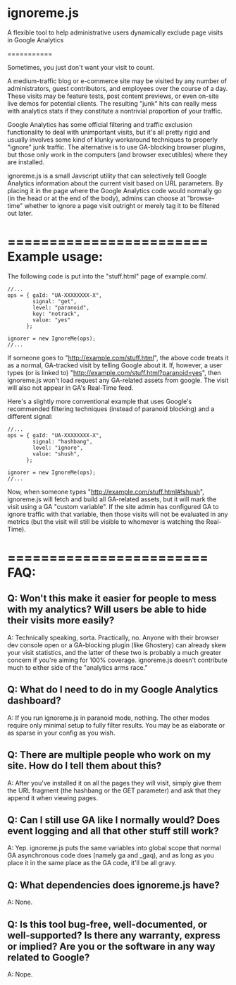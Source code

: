 ignoreme.js
===========

A flexible tool to help administrative users dynamically exclude page visits in Google Analytics

===========

Sometimes, you just don't want your visit to count. 

A medium-traffic blog or e-commerce site may be visited by any number of 
administrators, guest contributors, and employees over the course of a day. 
These visits may be feature tests, post content previews, or even on-site live
demos  for potential clients. The resulting "junk" hits can really mess with 
analytics stats if they constitute a nontrivial proportion of your traffic. 

Google Analytics has some official filtering and traffic exclusion 
functionality to deal with unimportant visits, but it's all pretty rigid and
usually involves some kind of klunky workaround techniques to properly "ignore"
junk traffic. The alternative is to use GA-blocking browser plugins, but those
only work in the computers (and browser executibles) where they are installed.

ignoreme.js is a small Javscript utility that can selectively tell Google 
Analytics information about the current visit based on URL parameters. By 
placing it in the page where the Google Analytics code would normally go (in the
head or at the end of the body), admins can choose at "browse-time" whether to
ignore a page visit outright or merely tag it to be filtered out later.


========================
Example usage:
========================
The following code is put into the "stuff.html" page of example.com/.


	//...
	ops = { gaId: "UA-XXXXXXXX-X", 
			signal: "get", 
			level: "paranoid",
			key: "notrack",
			value: "yes"
		  };
		
	ignorer = new IgnoreMe(ops);
	//...


If someone goes to "http://example.com/stuff.html", the above code treats it
as a normal, GA-tracked visit by telling Google about it. If, however, a user 
types (or is linked to) "http://example.com/stuff.html?paranoid=yes", then 
ignoreme.js won't load request any GA-related assets from google. The visit will
also not appear in GA's Real-Time feed.

Here's a slightly more conventional example that uses Google's recommended 
filtering techniques (instead of paranoid blocking) and a different signal:


	//...
	ops = { gaId: "UA-XXXXXXXX-X", 
			signal: "hashbang",
			level: "ignore",
			value: "shush",
		  };
		
	ignorer = new IgnoreMe(ops);
	//...


Now, when someone types "http://example.com/stuff.html#!shush", ignoreme.js will
fetch and build all GA-related assets, but it will mark the visit using a GA
"custom variable". If the site admin has configured GA to ignore traffic
with that variable, then those visits will not be evaluated in any metrics
(but the visit will still be visible to whomever is watching the Real-Time).


========================
FAQ:
========================

Q: Won't this make it easier for people to mess with my analytics? Will users be able to hide their visits more easily?
--
A: Technically speaking, sorta. Practically, no. Anyone with their browser
dev console open or a GA-blocking plugin (like Ghostery) can already skew 
your visit statistics, and the latter of these two is probably a much 
greater concern if you're aiming for 100% coverage. ignoreme.js doesn't
contribute much to either side of the "analytics arms race."


Q: What do I need to do in my Google Analytics dashboard?
--
A: If you run ignoreme.js in paranoid mode, nothing. The other modes require only
minimal setup to fully filter results. You may be as elaborate or as sparse in
your config as you wish.


Q: There are multiple people who work on my site. How do I tell them about this?
--
A: After you've installed it on all the pages they will visit, simply give
them the URL fragment (the hashbang or the GET parameter) and ask that they
append it when viewing pages.


Q: Can I still use GA like I normally would? Does event logging and all that other stuff still work?
--
A: Yep. ignoreme.js puts the same variables into global scope that normal GA
asynchronous code does (namely ga and _gaq), and as long as you place it
in the same place as the GA code, it'll be all gravy.


Q: What dependencies does ignoreme.js have?
--
A: None.


Q: Is this tool bug-free, well-documented, or well-supported? Is there any warranty, express or implied? Are you or the software in any way related to Google?
--
A: Nope. 